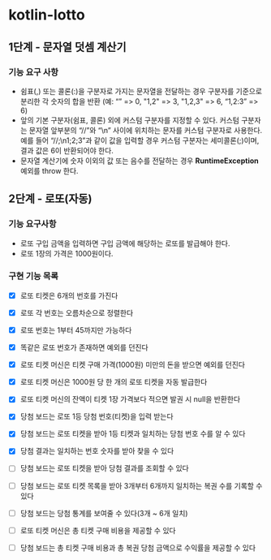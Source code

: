 # kotlin-lotto

## 1단계 - 문자열 덧셈 계산기

### 기능 요구 사항

- 쉼표(,) 또는 콜론(:)을 구분자로 가지는 문자열을 전달하는 경우 구분자를 기준으로 분리한 각 숫자의 합을 반환 (예: “” => 0, "1,2" => 3, "1,2,3" => 6, “1,2:3” => 6)
- 앞의 기본 구분자(쉼표, 콜론) 외에 커스텀 구분자를 지정할 수 있다. 커스텀 구분자는 문자열 앞부분의 “//”와 “\n” 사이에 위치하는 문자를 커스텀 구분자로 사용한다. 예를 들어 “//;\n1;2;3”과 같이 값을 입력할 경우 커스텀 구분자는 세미콜론(;)이며, 결과 값은 6이 반환되어야 한다.
- 문자열 계산기에 숫자 이외의 값 또는 음수를 전달하는 경우 **RuntimeException** 예외를 throw 한다.


## 2단계 - 로또(자동)

### 기능 요구사항

- 로또 구입 금액을 입력하면 구입 금액에 해당하는 로또를 발급해야 한다.
- 로또 1장의 가격은 1000원이다.

### 구현 기능 목록

- [x] 로또 티켓은 6개의 번호를 가진다
- [x] 로또 각 번호는 오름차순으로 정렬한다
- [x] 로또 번호는 1부터 45까지만 가능하다
- [x] 똑같은 로또 번호가 존재하면 예외를 던진다
- [x] 로또 티켓 머신은 티켓 구매 가격(1000원) 미만의 돈을 받으면 예외를 던진다
- [x] 로또 티켓 머신은 1000원 당 한 개의 로또 티켓을 자동 발급한다
- [x] 로또 티켓 머신의 잔액이 티켓 1장 가격보다 적으면 발권 시 null을 반환한다

- [x] 당첨 보드는 로또 1등 당첨 번호(티켓)을 입력 받는다
- [x] 당첨 보드는 로또 티켓을 받아 1등 티켓과 일치하는 당첨 번호 수를 알 수 있다
- [x] 당첨 결과는 일치하는 번호 숫자를 받아 찾을 수 있다
- [ ] 당첨 보드는 로또 티켓을 받아 당첨 결과를 조회할 수 있다
- [ ] 당첨 보드는 로또 티켓 목록을 받아 3개부터 6개까지 일치하는 복권 수를 기록할 수 있다
- [ ] 당첨 보드는 당첨 통계를 보여줄 수 있다(3개 ~ 6개 일치)
- [ ] 로또 티켓 머신은 총 티켓 구매 비용을 제공할 수 있다
- [ ] 당첨 보드는 총 티켓 구매 비용과 총 복권 당첨 금액으로 수익률을 제공할 수 있다
 
